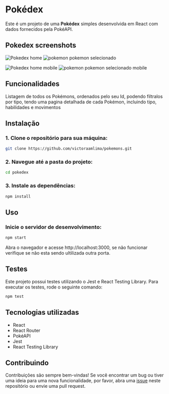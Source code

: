 # Pokédex

Este é um projeto de uma **Pokédex** simples desenvolvida em React com dados fornecidos pela PokéAPI.

## Pokedex screenshots

![Pokedex home](caminho/para/imagem.jpg)
![pokemon pokemon selecionado](caminho/para/imagem.jpg)

![Pokedex home mobile](caminho/para/imagem.jpg)
![pokemon pokemon selecionado mobile](caminho/para/imagem.jpg)


## Funcionalidades

Listagem de todos os Pokémons, ordenados pelo seu Id, podendo filtralos por tipo, tendo uma pagina detalhada de cada Pokémon, incluindo tipo, habilidades e movimentos


## Instalação

### 1. Clone o repositório para sua máquina:

```bash
git clone https://github.com/victoraamlima/pokemons.git
```
### 2. Navegue até a pasta do projeto:

```bash
cd pokedex
```

### 3. Instale as dependências:

```bash
npm install
```

## Uso

### Inicie o servidor de desenvolvimento:

```bash
npm start
```

Abra o navegador e acesse http://localhost:3000, se não funcionar verifique se não esta sendo ultilizada outra porta.

### 

## Testes
Este projeto possui testes utilizando o Jest e React Testing Library. Para executar os testes, rode o seguinte comando:

```bash
npm test
```

## Tecnologias utilizadas
- React
-  React Router
- PokéAPI
- Jest
- React Testing Library

## Contribuindo
Contribuições são sempre bem-vindas! Se você encontrar um bug ou tiver uma ideia para uma nova funcionalidade, por favor, abra uma [issue](https://github.com/victoraamlima/pokemons/issues) neste repositório ou envie uma pull request.